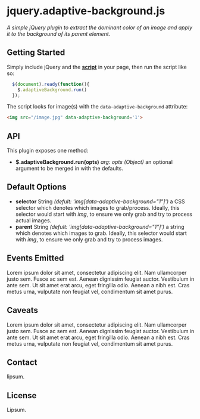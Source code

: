 
jquery.adaptive-background.js
===============================
_A simple jQuery plugin to extract the dominant color of an image and apply it to the background of its parent element._

Getting Started
------------------
Simply include jQuery and the __[script](https://raw.github.com/briangonzalez/jquery.adaptive-backgrounds.js/master/src/jquery.pep.js)__ in your page, then run the script like so:

```javascript
  $(document).ready(function(){
    $.adaptiveBackground.run()
  });
```

The script looks for image(s) with the `data-adaptive-background` attribute:

```html
<img src="/image.jpg" data-adaptive-background='1'>
```

API
---
This plugin exposes one method:
- __$.adaptiveBackground.run(opts)__ _arg: opts (Object)_ an optional argument to be merged in with the defaults.

Default Options
----------------
- __selector__ String _(defult: 'img[data-adaptive-background="1"]')_ a CSS selector which denotes which images to grab/process. Ideally, this selector would start with _img_, to ensure we only grab and try to process actual images.
- __parent__ String _(defult: 'img[data-adaptive-background="1"]')_ a string which denotes which images to grab. Ideally, this selector would start with _img_, to ensure we only grab and try to process images.

Events Emitted
--------------
Lorem ipsum dolor sit amet, consectetur adipiscing elit. Nam ullamcorper justo sem. Fusce ac sem est. Aenean dignissim feugiat auctor. Vestibulum in ante sem. Ut sit amet erat arcu, eget fringilla odio. Aenean a nibh est. Cras metus urna, vulputate non feugiat vel, condimentum sit amet purus.

Caveats
--------------
Lorem ipsum dolor sit amet, consectetur adipiscing elit. Nam ullamcorper justo sem. Fusce ac sem est. Aenean dignissim feugiat auctor. Vestibulum in ante sem. Ut sit amet erat arcu, eget fringilla odio. Aenean a nibh est. Cras metus urna, vulputate non feugiat vel, condimentum sit amet purus.

Contact
-------
lipsum.

License
-------
Lipsum.
